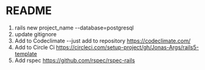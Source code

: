 # README

1. rails new project_name --database=postgresql
2. update gitignore
3. Add  to Codeclimate
  --just add to repository https://codeclimate.com/
4. Add to Circle Ci https://circleci.com/setup-project/gh/Jonas-Args/rails5-template
5. Add rspec https://github.com/rspec/rspec-rails
